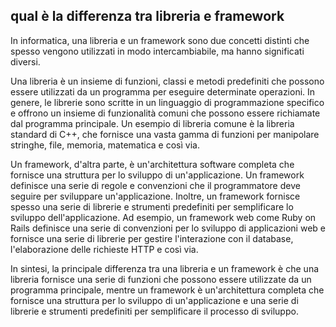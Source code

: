 ## qual è la differenza tra libreria e framework

In informatica, una libreria e un framework sono due concetti distinti che spesso vengono utilizzati in modo intercambiabile, ma hanno significati diversi.

Una libreria è un insieme di funzioni, classi e metodi predefiniti che possono essere utilizzati da un programma per eseguire determinate operazioni. In genere, le librerie sono scritte in un linguaggio di programmazione specifico e offrono un insieme di funzionalità comuni che possono essere richiamate dal programma principale. Un esempio di libreria comune è la libreria standard di C++, che fornisce una vasta gamma di funzioni per manipolare stringhe, file, memoria, matematica e così via.

Un framework, d'altra parte, è un'architettura software completa che fornisce una struttura per lo sviluppo di un'applicazione. Un framework definisce una serie di regole e convenzioni che il programmatore deve seguire per sviluppare un'applicazione. Inoltre, un framework fornisce spesso una serie di librerie e strumenti predefiniti per semplificare lo sviluppo dell'applicazione. Ad esempio, un framework web come Ruby on Rails definisce una serie di convenzioni per lo sviluppo di applicazioni web e fornisce una serie di librerie per gestire l'interazione con il database, l'elaborazione delle richieste HTTP e così via.

In sintesi, la principale differenza tra una libreria e un framework è che una libreria fornisce una serie di funzioni che possono essere utilizzate da un programma principale, mentre un framework è un'architettura completa che fornisce una struttura per lo sviluppo di un'applicazione e una serie di librerie e strumenti predefiniti per semplificare il processo di sviluppo.
